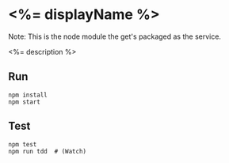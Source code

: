 # <%= displayName %>

Note: This is the node module the get's packaged as the service.

<%= description %>


## Run
    npm install
    npm start


## Test
    npm test
    npm run tdd  # (Watch)
